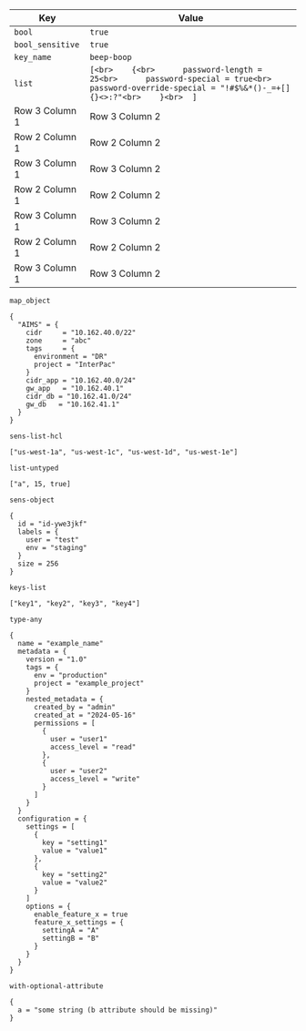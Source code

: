 | Key | Value |
|-----------------|-----------------|
| `bool`  | ```true```  |
| `bool_sensitive`  | ```true```  |
| `key_name`  | ```beep-boop```  |
| `list`  | ```[<br>    {<br>      password-length = 25<br>      password-special = true<br>      password-override-special = "!#$%&*()-_=+[]{}<>:?"<br>    }<br>  ]```  |
| Row 3 Column 1  | Row 3 Column 2  |
| Row 2 Column 1  | Row 2 Column 2  |
| Row 3 Column 1  | Row 3 Column 2  |
| Row 2 Column 1  | Row 2 Column 2  |
| Row 3 Column 1  | Row 3 Column 2  |
| Row 2 Column 1  | Row 2 Column 2  |
| Row 3 Column 1  | Row 3 Column 2  |


`map_object`
```
{
  "AIMS" = {
    cidr     = "10.162.40.0/22"
    zone     = "abc"
    tags     = {
      environment = "DR"
      project = "InterPac"
    }
    cidr_app = "10.162.40.0/24"
    gw_app   = "10.162.40.1"
    cidr_db = "10.162.41.0/24"
    gw_db   = "10.162.41.1"
  }
}
```

`sens-list-hcl`
```
["us-west-1a", "us-west-1c", "us-west-1d", "us-west-1e"]
```
`list-untyped`
```
["a", 15, true]
```
`sens-object`
```
{
  id = "id-ywe3jkf"
  labels = {
    user = "test"
    env = "staging"
  }
  size = 256
}
```
`keys-list`
```
["key1", "key2", "key3", "key4"]
```
`type-any`
```
{
  name = "example_name"
  metadata = {
    version = "1.0"
    tags = {
      env = "production"
      project = "example_project"
    }
    nested_metadata = {
      created_by = "admin"
      created_at = "2024-05-16"
      permissions = [
        {
          user = "user1"
          access_level = "read"
        },
        {
          user = "user2"
          access_level = "write"
        }
      ]
    }
  }
  configuration = {
    settings = [
      {
        key = "setting1"
        value = "value1"
      },
      {
        key = "setting2"
        value = "value2"
      }
    ]
    options = {
      enable_feature_x = true
      feature_x_settings = {
        settingA = "A"
        settingB = "B"
      }
    }
  }
}
```
`with-optional-attribute`
```
{
  a = "some string (b attribute should be missing)"
}
```